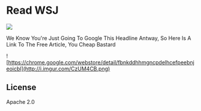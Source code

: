 # Read WSJ

![](icon-144.png)

We Know You're Just Going To Google This Headline Antway, So Here Is A Link To The Free Article, You Cheap Bastard

![https://chrome.google.com/webstore/detail/fbnkddhhmgncpdelhcefpeebnjeoicbl](http://i.imgur.com/CzUM4CB.png)

## License

Apache 2.0
